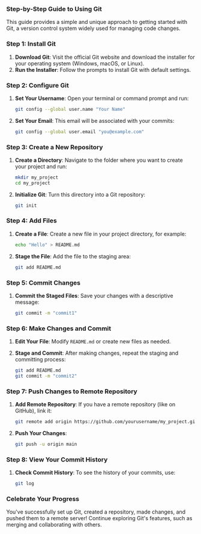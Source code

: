 ### Step-by-Step Guide to Using Git

This guide provides a simple and unique approach to getting started with Git, a version control system widely used for managing code changes.

### Step 1: Install Git

1. **Download Git**: Visit the official Git website and download the installer for your operating system (Windows, macOS, or Linux).
2. **Run the Installer**: Follow the prompts to install Git with default settings.

### Step 2: Configure Git

1. **Set Your Username**: Open your terminal or command prompt and run:
   ```bash
   git config --global user.name "Your Name"
   ```

2. **Set Your Email**: This email will be associated with your commits:
   ```bash
   git config --global user.email "you@example.com"
   ```

### Step 3: Create a New Repository

1. **Create a Directory**: Navigate to the folder where you want to create your project and run:
   ```bash
   mkdir my_project
   cd my_project
   ```

2. **Initialize Git**: Turn this directory into a Git repository:
   ```bash
   git init
   ```

### Step 4: Add Files

1. **Create a File**: Create a new file in your project directory, for example:
   ```bash
   echo "Hello" > README.md
   ```

2. **Stage the File**: Add the file to the staging area:
   ```bash
   git add README.md
   ```

### Step 5: Commit Changes

1. **Commit the Staged Files**: Save your changes with a descriptive message:
   ```bash
   git commit -m "commit1"
   ```

### Step 6: Make Changes and Commit

1. **Edit Your File**: Modify `README.md` or create new files as needed.

2. **Stage and Commit**: After making changes, repeat the staging and committing process:
   ```bash
   git add README.md
   git commit -m "commit2"
   ```

### Step 7: Push Changes to Remote Repository

1. **Add Remote Repository**: If you have a remote repository (like on GitHub), link it:
   ```bash
   git remote add origin https://github.com/yourusername/my_project.git
   ```

2. **Push Your Changes**:
   ```bash
   git push -u origin main
   ```

### Step 8: View Your Commit History

1. **Check Commit History**: To see the history of your commits, use:
   ```bash
   git log
   ```

### Celebrate Your Progress

You've successfully set up Git, created a repository, made changes, and pushed them to a remote server! Continue exploring Git's features, such as merging and collaborating with others.
